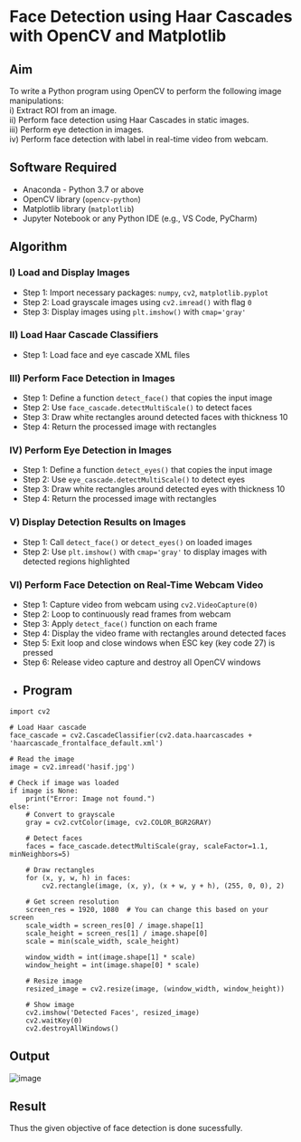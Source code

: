 # Face Detection using Haar Cascades with OpenCV and Matplotlib

## Aim

To write a Python program using OpenCV to perform the following image manipulations:  
i) Extract ROI from an image.  
ii) Perform face detection using Haar Cascades in static images.  
iii) Perform eye detection in images.  
iv) Perform face detection with label in real-time video from webcam.

## Software Required

- Anaconda - Python 3.7 or above  
- OpenCV library (`opencv-python`)  
- Matplotlib library (`matplotlib`)  
- Jupyter Notebook or any Python IDE (e.g., VS Code, PyCharm)

## Algorithm

### I) Load and Display Images

- Step 1: Import necessary packages: `numpy`, `cv2`, `matplotlib.pyplot`  
- Step 2: Load grayscale images using `cv2.imread()` with flag `0`  
- Step 3: Display images using `plt.imshow()` with `cmap='gray'`

### II) Load Haar Cascade Classifiers

- Step 1: Load face and eye cascade XML files 
### III) Perform Face Detection in Images

- Step 1: Define a function `detect_face()` that copies the input image  
- Step 2: Use `face_cascade.detectMultiScale()` to detect faces  
- Step 3: Draw white rectangles around detected faces with thickness 10  
- Step 4: Return the processed image with rectangles  

### IV) Perform Eye Detection in Images

- Step 1: Define a function `detect_eyes()` that copies the input image  
- Step 2: Use `eye_cascade.detectMultiScale()` to detect eyes  
- Step 3: Draw white rectangles around detected eyes with thickness 10  
- Step 4: Return the processed image with rectangles  

### V) Display Detection Results on Images

- Step 1: Call `detect_face()` or `detect_eyes()` on loaded images  
- Step 2: Use `plt.imshow()` with `cmap='gray'` to display images with detected regions highlighted  

### VI) Perform Face Detection on Real-Time Webcam Video

- Step 1: Capture video from webcam using `cv2.VideoCapture(0)`  
- Step 2: Loop to continuously read frames from webcam  
- Step 3: Apply `detect_face()` function on each frame  
- Step 4: Display the video frame with rectangles around detected faces  
- Step 5: Exit loop and close windows when ESC key (key code 27) is pressed  
- Step 6: Release video capture and destroy all OpenCV windows
- ## Program
```
import cv2

# Load Haar cascade
face_cascade = cv2.CascadeClassifier(cv2.data.haarcascades + 'haarcascade_frontalface_default.xml')

# Read the image
image = cv2.imread('hasif.jpg')

# Check if image was loaded
if image is None:
    print("Error: Image not found.")
else:
    # Convert to grayscale
    gray = cv2.cvtColor(image, cv2.COLOR_BGR2GRAY)

    # Detect faces
    faces = face_cascade.detectMultiScale(gray, scaleFactor=1.1, minNeighbors=5)

    # Draw rectangles
    for (x, y, w, h) in faces:
        cv2.rectangle(image, (x, y), (x + w, y + h), (255, 0, 0), 2)

    # Get screen resolution
    screen_res = 1920, 1080  # You can change this based on your screen
    scale_width = screen_res[0] / image.shape[1]
    scale_height = screen_res[1] / image.shape[0]
    scale = min(scale_width, scale_height)

    window_width = int(image.shape[1] * scale)
    window_height = int(image.shape[0] * scale)

    # Resize image
    resized_image = cv2.resize(image, (window_width, window_height))

    # Show image
    cv2.imshow('Detected Faces', resized_image)
    cv2.waitKey(0)
    cv2.destroyAllWindows()
```
## Output

![image](https://github.com/user-attachments/assets/320512fe-ff28-4ab9-a3ca-e1cee2902bf6)

## Result
Thus the given objective of face detection is done sucessfully.
